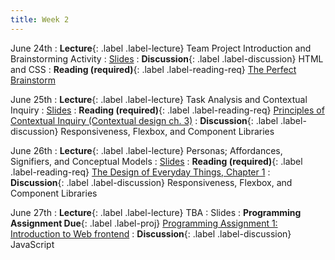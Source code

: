 ```yaml
---
title: Week 2
---
```


<!-- prettier-ignore-start -->

June 24th
: **Lecture**{: .label .label-lecture} Team Project Introduction and Brainstorming Activity
  : [Slides](https://bcourses.berkeley.edu/courses/1535376/files/folder/lectures?preview=89070987)
: **Discussion**{: .label .label-discussion} HTML and CSS
: **Reading (required)**{: .label .label-reading-req} [The Perfect Brainstorm](https://bcourses.berkeley.edu/courses/1535376/files/folder/readings?preview=89055875)

June 25th
: **Lecture**{: .label .label-lecture} Task Analysis and Contextual Inquiry
  : [Slides](https://bcourses.berkeley.edu/courses/1535376/files/folder/lectures?preview=89082946)
: **Reading (required)**{: .label .label-reading-req} [Principles of Contextual Inquiry (Contextual design ch. 3)](https://berkeley.app.box.com/s/s0mf71wwr1pc2s3pf2mn511s3igk2y2s)
: **Discussion**{: .label .label-discussion} Responsiveness, Flexbox, and Component Libraries

June 26th
: **Lecture**{: .label .label-lecture} Personas; Affordances, Signifiers, and Conceptual Models
  : [Slides](https://bcourses.berkeley.edu/courses/1535376/files/folder/lectures?preview=89082887)
: **Reading (required)**{: .label .label-reading-req} [The Design of Everyday Things, Chapter 1](https://berkeley.app.box.com/s/tfhr8gcdwu5fcehuhvovx3ci4b6cmirz)
: **Discussion**{: .label .label-discussion} Responsiveness, Flexbox, and Component Libraries

June 27th
: **Lecture**{: .label .label-lecture} TBA
  : Slides
: **Programming Assignment Due**{: .label .label-proj} [Programming Assignment 1: Introduction to Web frontend](https://bcourses.berkeley.edu/courses/1535376/assignments/8758590)
: **Discussion**{: .label .label-discussion} JavaScript

<!-- prettier-ignore-end -->
